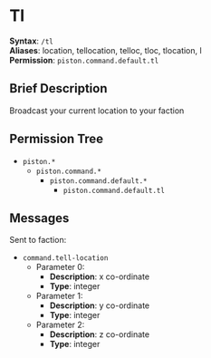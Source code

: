 # Tl
**Syntax**: `/tl` \
**Aliases**: location, tellocation, telloc, tloc, tlocation, l \
**Permission**: `piston.command.default.tl`

## Brief Description
Broadcast your current location to your faction

## Permission Tree
- `piston.*`
  - `piston.command.*`
    - `piston.command.default.*`
      - `piston.command.default.tl`

## Messages
Sent to faction:
* `command.tell-location`
  * Parameter 0: 
    * **Description**: x co-ordinate
    * **Type**: integer
  * Parameter 1: 
    * **Description**: y co-ordinate
    * **Type**: integer
  * Parameter 2: 
    * **Description**: z co-ordinate
    * **Type**: integer